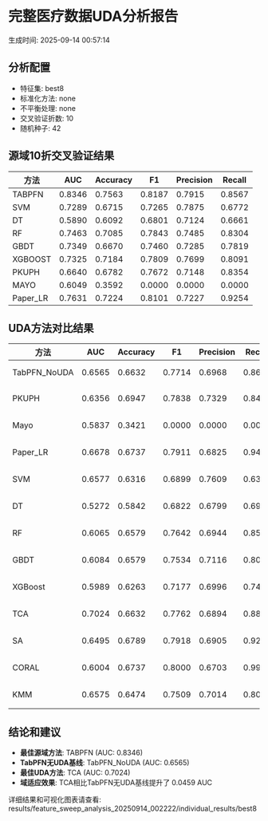# 完整医疗数据UDA分析报告

生成时间: 2025-09-14 00:57:14

## 分析配置

- 特征集: best8
- 标准化方法: none
- 不平衡处理: none
- 交叉验证折数: 10
- 随机种子: 42

## 源域10折交叉验证结果

| 方法 | AUC | Accuracy | F1 | Precision | Recall |
|------|-----|----------|----|-----------| -------|
| TABPFN | 0.8346 | 0.7563 | 0.8187 | 0.7915 | 0.8567 |
| SVM | 0.7289 | 0.6715 | 0.7265 | 0.7875 | 0.6772 |
| DT | 0.5890 | 0.6092 | 0.6801 | 0.7124 | 0.6661 |
| RF | 0.7463 | 0.7085 | 0.7843 | 0.7485 | 0.8304 |
| GBDT | 0.7349 | 0.6670 | 0.7460 | 0.7285 | 0.7819 |
| XGBOOST | 0.7325 | 0.7184 | 0.7809 | 0.7699 | 0.8091 |
| PKUPH | 0.6640 | 0.6782 | 0.7672 | 0.7148 | 0.8354 |
| MAYO | 0.6049 | 0.3592 | 0.0000 | 0.0000 | 0.0000 |
| Paper_LR | 0.7631 | 0.7224 | 0.8101 | 0.7227 | 0.9254 |

## UDA方法对比结果

| 方法 | AUC | Accuracy | F1 | Precision | Recall | 类型 |
|------|-----|----------|----|-----------| -------|------|
| TabPFN_NoUDA | 0.6565 | 0.6632 | 0.7714 | 0.6968 | 0.8640 | TabPFN基线 |
| PKUPH | 0.6356 | 0.6947 | 0.7838 | 0.7329 | 0.8474 | 传统基线 |
| Mayo | 0.5837 | 0.3421 | 0.0000 | 0.0000 | 0.0000 | 传统基线 |
| Paper_LR | 0.6678 | 0.6737 | 0.7911 | 0.6825 | 0.9429 | 传统基线 |
| SVM | 0.6577 | 0.6316 | 0.6899 | 0.7609 | 0.6385 | 机器学习基线 |
| DT | 0.5272 | 0.5842 | 0.6822 | 0.6799 | 0.6949 | 机器学习基线 |
| RF | 0.6065 | 0.6579 | 0.7642 | 0.6944 | 0.8538 | 机器学习基线 |
| GBDT | 0.6084 | 0.6579 | 0.7534 | 0.7116 | 0.8064 | 机器学习基线 |
| XGBoost | 0.5989 | 0.6263 | 0.7177 | 0.6996 | 0.7410 | 机器学习基线 |
| TCA | 0.7024 | 0.6632 | 0.7762 | 0.6894 | 0.8880 | UDA方法 |
| SA | 0.6495 | 0.6789 | 0.7918 | 0.6905 | 0.9280 | UDA方法 |
| CORAL | 0.6004 | 0.6737 | 0.8000 | 0.6703 | 0.9920 | UDA方法 |
| KMM | 0.6575 | 0.6474 | 0.7509 | 0.7014 | 0.8080 | UDA方法 |

## 结论和建议

- **最佳源域方法**: TABPFN (AUC: 0.8346)
- **TabPFN无UDA基线**: TabPFN_NoUDA (AUC: 0.6565)
- **最佳UDA方法**: TCA (AUC: 0.7024)
- **域适应效果**: TCA相比TabPFN无UDA基线提升了 0.0459 AUC

详细结果和可视化图表请查看: results/feature_sweep_analysis_20250914_002222/individual_results/best8